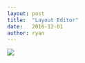 ```yaml
---
layout: post
title:  "Layout Editor"
date:   2016-12-01
author: ryan
---
```


[![]({{site.offsiteimgs}}/layout.png)]({{site.offsiteimgs}}/layout.png)
